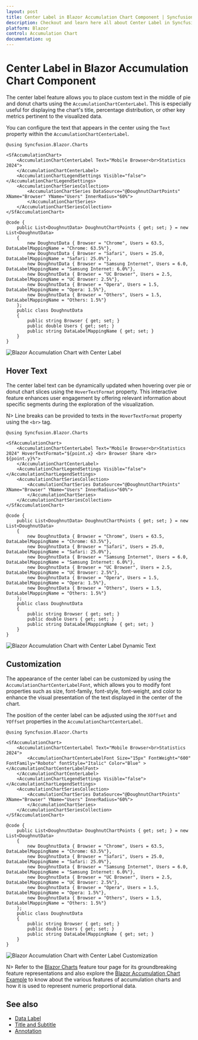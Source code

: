 ```yaml
---
layout: post
title: Center Label in Blazor Accumulation Chart Component | Syncfusion
description: Checkout and learn here all about Center Label in Syncfusion Blazor Accumulation Chart component and more.
platform: Blazor
control: Accumulation Chart
documentation: ug
---
```


# Center Label in Blazor Accumulation Chart Component

The center label feature allows you to place custom text in the middle of pie and donut charts using the `AccumulationChartCenterLabel`. This is especially useful for displaying the chart's title, percentage distribution, or other key metrics pertinent to the visualized data.

You can configure the text that appears in the center using the `Text` property within the `AccumulationChartCenterLabel`.

```cshtml
@using Syncfusion.Blazor.Charts

<SfAccumulationChart>
    <AccumulationChartCenterLabel Text="Mobile Browser<br>Statistics 2024">
    </AccumulationChartCenterLabel>
    <AccumulationChartLegendSettings Visible="false"></AccumulationChartLegendSettings>
    <AccumulationChartSeriesCollection>
        <AccumulationChartSeries DataSource="@DoughnutChartPoints" XName="Browser" YName="Users" InnerRadius="60%">
        </AccumulationChartSeries>
    </AccumulationChartSeriesCollection>
</SfAccumulationChart>

@code {
    public List<DoughnutData> DoughnutChartPoints { get; set; } = new List<DoughnutData>
    {
        new DoughnutData { Browser = "Chrome", Users = 63.5, DataLabelMappingName = "Chrome: 63.5%"},
        new DoughnutData { Browser = "Safari", Users = 25.0, DataLabelMappingName = "Safari: 25.0%"},
        new DoughnutData { Browser = "Samsung Internet", Users = 6.0, DataLabelMappingName = "Samsung Internet: 6.0%"},
        new DoughnutData { Browser = "UC Browser", Users = 2.5, DataLabelMappingName = "UC Browser: 2.5%"},
        new DoughnutData { Browser = "Opera", Users = 1.5, DataLabelMappingName = "Opera: 1.5%"},
        new DoughnutData { Browser = "Others", Users = 1.5, DataLabelMappingName = "Others: 1.5%"}
    };
    public class DoughnutData
    {
        public string Browser { get; set; }
        public double Users { get; set; }
        public string DataLabelMappingName { get; set; }
    }
}
```
![Blazor Accumulation Chart with Center Label](./images/center-label/blazor-accumulation-chart-with-center-label.png)

## Hover Text

The center label text can be dynamically updated when hovering over pie or donut chart slices using the `HoverTextFormat` property. This interactive feature enhances user engagement by offering relevant information about specific segments during the exploration of the visualization.

N> Line breaks can be provided to texts in the `HoverTextFormat` property using the `<br>` tag.

```cshtml
@using Syncfusion.Blazor.Charts

<SfAccumulationChart>
    <AccumulationChartCenterLabel Text="Mobile Browser<br>Statistics 2024" HoverTextFormat="${point.x} <br> Browser Share <br> ${point.y}%">
    </AccumulationChartCenterLabel>
    <AccumulationChartLegendSettings Visible="false"></AccumulationChartLegendSettings>
    <AccumulationChartSeriesCollection>
        <AccumulationChartSeries DataSource="@DoughnutChartPoints" XName="Browser" YName="Users" InnerRadius="60%">
        </AccumulationChartSeries>
    </AccumulationChartSeriesCollection>
</SfAccumulationChart>

@code {
    public List<DoughnutData> DoughnutChartPoints { get; set; } = new List<DoughnutData>
    {
        new DoughnutData { Browser = "Chrome", Users = 63.5, DataLabelMappingName = "Chrome: 63.5%"},
        new DoughnutData { Browser = "Safari", Users = 25.0, DataLabelMappingName = "Safari: 25.0%"},
        new DoughnutData { Browser = "Samsung Internet", Users = 6.0, DataLabelMappingName = "Samsung Internet: 6.0%"},
        new DoughnutData { Browser = "UC Browser", Users = 2.5, DataLabelMappingName = "UC Browser: 2.5%"},
        new DoughnutData { Browser = "Opera", Users = 1.5, DataLabelMappingName = "Opera: 1.5%"},
        new DoughnutData { Browser = "Others", Users = 1.5, DataLabelMappingName = "Others: 1.5%"}
    };
    public class DoughnutData
    {
        public string Browser { get; set; }
        public double Users { get; set; }
        public string DataLabelMappingName { get; set; }
    }
}
```
![Blazor Accumulation Chart with Center Label Dynamic Text](./images/center-label/blazor-accumulation-chart-with-center-label-hover-text.png)

## Customization

The appearance of the center label can be customized by using the `AccumulationChartCenterLabelFont`, which allows you to modify font properties such as size, font-family, font-style, font-weight, and color to enhance the visual presentation of the text displayed in the center of the chart.

The position of the center label can be adjusted using the `XOffset` and `YOffset` properties in the `AccumulationChartCenterLabel`.

```cshtml
@using Syncfusion.Blazor.Charts

<SfAccumulationChart>
    <AccumulationChartCenterLabel Text="Mobile Browser<br>Statistics 2024">
        <AccumulationChartCenterLabelFont Size="15px" FontWeight="600" FontFamily="Roboto" fontStyle="Italic" Color="Blue" ></AccumulationChartCenterLabelFont>
    </AccumulationChartCenterLabel>
    <AccumulationChartLegendSettings Visible="false"></AccumulationChartLegendSettings>
    <AccumulationChartSeriesCollection>
        <AccumulationChartSeries DataSource="@DoughnutChartPoints" XName="Browser" YName="Users" InnerRadius="60%">
        </AccumulationChartSeries>
    </AccumulationChartSeriesCollection>
</SfAccumulationChart>

@code {
    public List<DoughnutData> DoughnutChartPoints { get; set; } = new List<DoughnutData>
    {
        new DoughnutData { Browser = "Chrome", Users = 63.5, DataLabelMappingName = "Chrome: 63.5%"},
        new DoughnutData { Browser = "Safari", Users = 25.0, DataLabelMappingName = "Safari: 25.0%"},
        new DoughnutData { Browser = "Samsung Internet", Users = 6.0, DataLabelMappingName = "Samsung Internet: 6.0%"},
        new DoughnutData { Browser = "UC Browser", Users = 2.5, DataLabelMappingName = "UC Browser: 2.5%"},
        new DoughnutData { Browser = "Opera", Users = 1.5, DataLabelMappingName = "Opera: 1.5%"},
        new DoughnutData { Browser = "Others", Users = 1.5, DataLabelMappingName = "Others: 1.5%"}
    };
    public class DoughnutData
    {
        public string Browser { get; set; }
        public double Users { get; set; }
        public string DataLabelMappingName { get; set; }
    }
}
```
![Blazor Accumulation Chart with Center Label Customization](./images/center-label/blazor-accumulation-chart-with-center-label-customization.png)

N> Refer to the [Blazor Charts](https://www.syncfusion.com/blazor-components/blazor-charts) feature tour page for its groundbreaking feature representations and also explore the [Blazor Accumulation Chart Example](https://blazor.syncfusion.com/demos/chart/pie?theme=bootstrap5) to know about the various features of accumulation charts and how it is used to represent numeric proportional data.

## See also

* [Data Label](./data-labels)
* [Title and Subtitle](./title-and-sub-title)
* [Annotation](./annotation)
